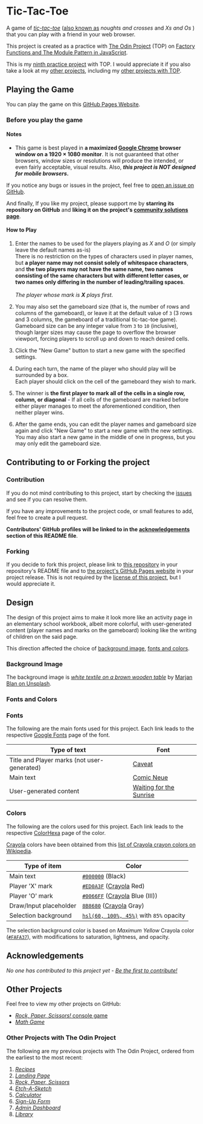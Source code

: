 # Tic-Tac-Toe

A game of _[tic-tac-toe](https://en.wikipedia.org/wiki/Tic-tac-toe)_ ([also known as](https://en.wikipedia.org/wiki/Tic-tac-toe#Names) _noughts and crosses_ and _Xs and Os_ ) that you can play with a friend in your web browser.

This project is created as a practice with [The Odin Project](https://www.theodinproject.com) (TOP) on [Factory Functions and The Module Pattern in JavaScript](https://www.theodinproject.com/lessons/node-path-javascript-factory-functions-and-the-module-pattern).

This is my [ninth practice project](https://www.theodinproject.com/lessons/node-path-javascript-tic-tac-toe#assignment) with TOP. I would appreciate it if you also take a look at my [other projects](#other-projects), including my [other projects with TOP](#other-projects-with-the-odin-project).

## Playing the Game

You can play the game on this [GitHub Pages Website](https://ali-aboulsauood.github.io/tic-tac-toe).

### Before you play the game

#### Notes

- This game is best played in **a maximized [Google Chrome](https://www.google.com/chrome) browser window on a 1920 × 1080 monitor**. It is not guaranteed that other browsers, window sizes or resolutions will produce the intended, or even fairly acceptable, visual results. Also, **_this project is NOT designed for mobile browsers_.**

If you notice any bugs or issues in the project, feel free to [open an issue on GitHub](https://github.com/ali-aboulsauood/tic-tac-toe/issues/new).

And finally, If you like my project, please support me by **starring its repository on GitHub** and **liking it on the project's [community solutions page](https://www.theodinproject.com/lessons/node-path-javascript-tic-tac-toe/project_submissions)**.

#### How to Play

1. Enter the names to be used for the players playing as _X_ and _O_ (or simply leave the default names as-is) <br> There is no restriction on the types of characters used in player names, but **a player name may not consist solely of whitespace characters**, and **the two players may not have the same name, two names consisting of the same characters but with different letter cases, or two names only differing in the number of leading/trailing spaces**. <br><br> _The player whose mark is **X** plays first_.

2. You may also set the gameboard size (that is, the number of rows and columns of the gameboard), or leave it at the default value of `3` (3 rows and 3 columns, the gameboard of a traditional tic-tac-toe game). <br> Gameboard size can be any integer value from `3` to `10` (inclusive), though larger sizes may cause the page to overflow the browser viewport, forcing players to scroll up and down to reach desired cells.

3. Click the "New Game" button to start a new game with the specified settings.

4. During each turn, the name of the player who should play will be surrounded by a box. <br> Each player should click on the cell of the gameboard they wish to mark.

5. The winner is **the first player to mark all of the cells in a single row, column, or diagonal** - If all cells of the gameboard are marked before either player manages to meet the aforementioned condition, then neither player wins.

6. After the game ends, you can edit the player names and gameboard size again and click "New Game" to start a new game with the new settings. <br> You may also start a new game in the middle of one in progress, but you may only edit the gameboard size.

## Contributing to or Forking the project

### Contribution

If you do not mind contributing to this project, start by checking the [issues](https://github.com/ali-aboulsauood/tic-tac-toe/issues) and see if you can resolve them.

If you have any improvements to the project code, or small features to add, feel free to create a pull request.

**Contributors' GitHub profiles will be linked to in the [acknowledgements](#acknowledgements) section of this README file**.

### Forking

If you decide to fork this project, please link to [this repository](https://github.com/ali-aboulsauood/tic-tac-toe) in your repository's README file and to [the project's GitHub Pages website](https://ali-aboulsauood.github.io/tic-tac-toe) in your project release. This is not required by the [license of this project](https://github.com/ali-aboulsauood/tic-tac-toe/blob/main/LICENSE), but I would appreciate it.

## Design

The design of this project aims to make it look more like an activity page in an elementary school workbook, albeit more colorful, with user-generated content (player names and marks on the gameboard) looking like the writing of children on the said page.

This direction affected the choice of [background image](#background-image), [fonts and colors](#fonts-and-colors).

### Background Image

The background image is [_white textile on a brown wooden table_](https://unsplash.com/photos/white-textile-on-brown-wooden-table-_kUxT8WkoeY) by [Marjan Blan on Unsplash](https://unsplash.com/@marjan_blan).

### Fonts and Colors

### Fonts

The following are the main fonts used for this project. Each link leads to the respective [Google Fonts](https://fonts.google.com) page of the font.

| Type of text                                | Font                                                                                 |
|---------------------------------------------|--------------------------------------------------------------------------------------|
| Title and Player marks (not user-generated) | [Caveat](https://fonts.google.com/specimen/Caveat)                                   |
| Main text                                   | [Comic Neue](https://fonts.google.com/specimen/Comic+Neue)                           |
| User-generated content                      | [Waiting for the Sunrise](https://fonts.google.com/specimen/Waiting+for+the+Sunrise) |

### Colors

The following are the colors used for this project. Each link leads to the respective [ColorHexa](https://www.colorhexa.com) page of the color.

[Crayola](https://www.crayola.com) colors have been obtained from this [list of Crayola crayon colors on Wikipedia](https://en.wikipedia.org/wiki/List_of_Crayola_crayon_colors#Standard_colors).

| Type of item                 | Color                                                                                          |
|------------------------------|------------------------------------------------------------------------------------------------|
| Main text                    | [`#000000`](https://www.colorhexa.com/000000) (Black)                                          |
| Player 'X' mark              | [`#ED0A3F`](https://www.colorhexa.com/ED0A3F) ([Crayola](https://www.crayola.com/) Red)        |
| Player 'O' mark              | [`#0066FF`](https://www.colorhexa.com/0066FF) ([Crayola](https://www.crayola.com/) Blue (III)) |
| Draw/Input placeholder       | [`8B8680`](https://www.colorhexa.com/8B8680) ([Crayola](https://www.crayola.com/) Gray)        |
| Selection background         | [`hsl(60, 100%, 45%)`](https://www.colorhexa.com/E6E600) with `85%` opacity                  |

The selection background color is based on _Maximum Yellow_ Crayola color ([`#FAFA37`](https://www.colorhexa.com/FAFA37)), with modifications to saturation, lightness, and opacity.

## Acknowledgements

_No one has contributed to this project yet - [Be the first to contribute!](#contribution)_

## Other Projects

Feel free to view my other projects on GitHub:

- [_Rock, Paper, Scissors!_ console game](https://github.com/ali-aboulsauood/rock-paper-scissors-cpp)
- [_Math Game_](https://github.com/ali-aboulsauood/math-game)

### Other Projects with The Odin Project

The following are my previous projects with The Odin Project, ordered from the earliest to the most recent:

1. [_Recipes_](https://github.com/ali-aboulsauood/odin-recipes)
2. [_Landing Page_](https://github.com/ali-aboulsauood/landing-page)
3. [_Rock, Paper, Scissors_](https://github.com/ali-aboulsauood/rock-paper-scissors)
4. [_Etch-A-Sketch_](https://github.com/ali-aboulsauood/etch-a-sketch)
5. [_Calculator_](https://github.com/ali-aboulsauood/calculator)
6. [_Sign-Up Form_](https://github.com/ali-aboulsauood/sign-up-form)
7. [_Admin Dashboard_](https://github.com/ali-aboulsauood/admin-dashboard)
8. [_Library_](https://github.com/ali-aboulsauood/library)

